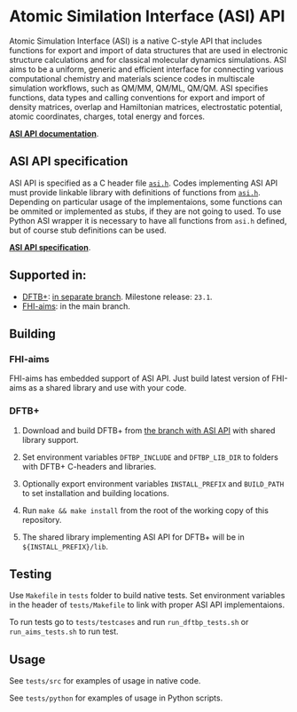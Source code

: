 # Atomic Similation Interface (ASI) API

Atomic Simulation Interface (ASI) is a native C-style API that includes functions for export and import of data structures that are used in electronic structure calculations and for classical molecular dynamics simulations. ASI aims to be a uniform, generic and efficient interface for connecting various computational chemistry and materials science codes in multiscale simulation workflows, such as QM/MM, QM/ML, QM/QM. ASI specifies functions, data types and calling conventions for export and import of density matrices, overlap and Hamiltonian matrices, electrostatic potential, atomic coordinates, charges, total energy and forces.


[**ASI API documentation**][1].

[1]: https://pvst.gitlab.io/asi

## ASI API specification

ASI API is specified as a C header file [`asi.h`][1]. Codes implementing ASI API must provide linkable library with definitions of functions from [`asi.h`][1]. Depending on particular usage of the implementaions, some functions can be ommited or implemented as stubs, if they are not going to used. To use Python ASI wrapper it is necessary to have all functions from `asi.h` defined, but of course stub definitions can be used.

[**ASI API specification**][1].

[1]: https://pvst.gitlab.io/asi/asi_8h.html

## Supported in:

* [DFTB+](https://dftbplus.org/): [in separate branch](https://github.com/PavelStishenko/dftbplus/tree/api-H-import). Milestone release: `23.1`.
* [FHI-aims](https://fhi-aims.org/): in the main branch.


## Building

### FHI-aims

FHI-aims has embedded support of ASI API. Just build latest version of FHI-aims as a shared library and use with your code.


### DFTB+

1. Download and build DFTB+ from [the branch with ASI API](https://github.com/PavelStishenko/dftbplus/tree/api-H-import) with shared library support.

2. Set environment variables `DFTBP_INCLUDE` and `DFTBP_LIB_DIR` to folders with DFTB+ C-headers and libraries.

3. Optionally export environment variables `INSTALL_PREFIX` and `BUILD_PATH` to set installation and building locations.

4. Run `make && make install` from the root of the working copy of this repository. 

5. The shared library implementing ASI API for DFTB+ will be in `${INSTALL_PREFIX}/lib`.

## Testing

Use `Makefile` in `tests` folder to build native tests. Set environment variables in the header of `tests/Makefile` to link with proper ASI API implementaions.

To run tests go to `tests/testcases` and run `run_dftbp_tests.sh` or `run_aims_tests.sh` to run test.

## Usage

See `tests/src` for examples of usage in native code.

See `tests/python` for examples of usage in Python scripts.



